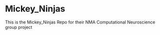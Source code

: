# Mickey_Ninjas
This is the Mickey_Ninjas Repo for their NMA Computational Neuroscience group project

